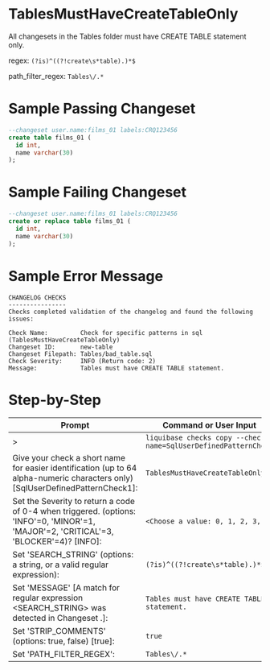 # TablesMustHaveCreateTableOnly

All changesets in the Tables folder must have CREATE TABLE statement only.

regex: `(?is)^((?!create\s*table).)*$`

path_filter_regex: `Tables\/.*`

# Sample Passing Changeset
``` sql
--changeset user.name:films_01 labels:CRQ123456
create table films_01 (
  id int, 
  name varchar(30)
);
```

# Sample Failing Changeset
``` sql
--changeset user.name:films_01 labels:CRQ123456
create or replace table films_01 (
  id int, 
  name varchar(30)
);
```

# Sample Error Message
```
CHANGELOG CHECKS
----------------
Checks completed validation of the changelog and found the following issues:

Check Name:         Check for specific patterns in sql (TablesMustHaveCreateTableOnly)
Changeset ID:       new-table
Changeset Filepath: Tables/bad_table.sql
Check Severity:     INFO (Return code: 2)
Message:            Tables must have CREATE TABLE statement.
```
# Step-by-Step

| Prompt | Command or User Input |
| ------ | ----------------------|
| > | `liquibase checks copy --check-name=SqlUserDefinedPatternCheck` |
| Give your check a short name for easier identification (up to 64 alpha-numeric characters only) [SqlUserDefinedPatternCheck1]: | `TablesMustHaveCreateTableOnly` |
| Set the Severity to return a code of 0-4 when triggered. (options: 'INFO'=0, 'MINOR'=1, 'MAJOR'=2, 'CRITICAL'=3, 'BLOCKER'=4)? [INFO]: | `<Choose a value: 0, 1, 2, 3, 4>` |
| Set 'SEARCH_STRING' (options: a string, or a valid regular expression): | `(?is)^((?!create\s*table).)*$` |
| Set 'MESSAGE' [A match for regular expression <SEARCH_STRING> was detected in Changeset <CHANGESET>.]: | `Tables must have CREATE TABLE statement.` |
| Set 'STRIP_COMMENTS' (options: true, false) [true]: | `true` |
| Set 'PATH_FILTER_REGEX': | `Tables\/.*` |
